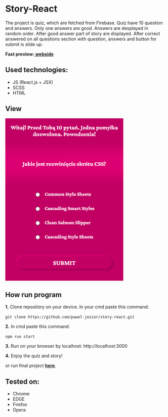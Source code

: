 # Story-React

The project is quiz, which are fetched from Firebase. Quiz have 10 question and answers. Only one answers are good. Answers are desplayed in random order. After good answer part of story are displayed. After correct answered on all questions section with question, answers and button for submit is slide up. 

**Fast preview:[ webside](https://pawel-jezior.github.io/story-react/)**

## Used technologies:

- JS (React.js + JSX)
- SCSS
- HTML

## View
![cover](src/images/story-react.png)

## How run program

**1.** Clone repository on your device. In your cmd paste this command: 

`git clone https://github.com/pawel-jezior/story-react.git`

**2.** In cmd paste this command: 

`npm run start`

**3.** Run on your browser by localhost: http://localhost:3000

**4.** Enjoy the quiz and story!

or run final project **[here](https://pawel-jezior.github.io/story-react/)**.


## Tested on:

- Chrome
- EDGE
- Firefox
- Opera


